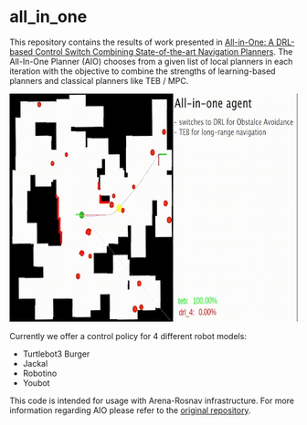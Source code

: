 # all_in_one
This repository contains the results of work presented in [All-in-One: A DRL-based Control Switch Combining State-of-the-art Navigation Planners](https://arxiv.org/pdf/2109.11636.pdf). The All-In-One Planner (AIO) chooses from a given list of local planners in each iteration with the objective to combine the strengths of learning-based planners and classical planners like TEB / MPC.   

<p align="center">
 <img width="800" height="400" src="https://github.com/ignc-research/all-in-one-DRL-planner/blob/main/videos/git/9b1a44e50f1d82027578431aaa09df6425371531.gif"> 
<p>

Currently we offer a control policy for 4 different robot models:
- Turtlebot3 Burger
- Jackal
- Robotino
- Youbot  

This code is intended for usage with Arena-Rosnav infrastructure.
For more information regarding AIO please refer to the [original repository](https://github.com/ignc-research/all-in-one-DRL-planner).


